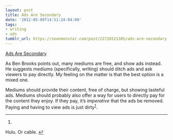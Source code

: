 ```yaml
---
layout: post
title: Ads Are Secondary
date: '2012-05-09T14:51:24-04:00'
tags:
- writing
- ads
tumblr_url: https://seanmonstar.com/post/22726521305/ads-are-secondary
---
```

[Ads Are Secondary](http://brooksreview.net/2012/05/greed-free-and-change/)  

As Ben Brooks points out, many mediums are free, and show ads instead. He suggests mediums (specifically, writing) should ditch ads and ask viewers to pay directly. My feeling on the matter is that the best option is a mixed one.

Mediums should provide their content, free of charge, but showing tasteful ads. Mediums should probably also offer a way for users to directly pay for the content they enjoy. If they pay, it’s _imperative_ that the ads be removed. Paying and having to view ads is just dirty<sup id="fnref:1"><a href="#fn:1" class="footnote-ref" role="doc-noteref">1</a></sup>.

* * *

1. 

Hulu. Or cable.&nbsp;[↩︎](#fnref:1)

